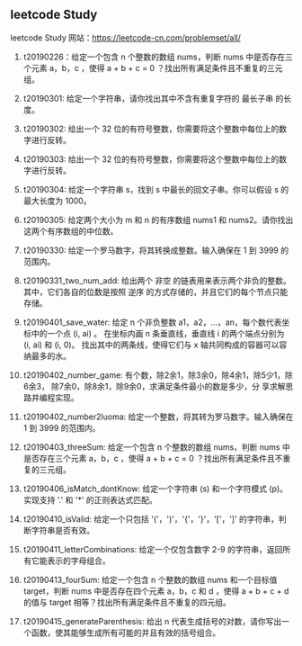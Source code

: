 ## leetcode Study
leetcode Study 网站：https://leetcode-cn.com/problemset/all/

1. t20190226：给定一个包含 n 个整数的数组 nums，判断 nums 中是否存在三个元素 a，b，c ，使得 a + b + c = 0 ？找出所有满足条件且不重复的三元组。

2. t20190301: 给定一个字符串，请你找出其中不含有重复字符的 最长子串 的长度。

3. t20190302: 给出一个 32 位的有符号整数，你需要将这个整数中每位上的数字进行反转。

4. t20190303: 给出一个 32 位的有符号整数，你需要将这个整数中每位上的数字进行反转。

5. t20190304: 给定一个字符串 s，找到 s 中最长的回文子串。你可以假设 s 的最大长度为 1000。

6. t20190305: 给定两个大小为 m 和 n 的有序数组 nums1 和 nums2。请你找出这两个有序数组的中位数。

7. t20190330: 给定一个罗马数字，将其转换成整数。输入确保在 1 到 3999 的范围内。

8. t20190331_two_num_add: 给出两个 非空 的链表用来表示两个非负的整数。其中，它们各自的位数是按照 逆序 的方式存储的，并且它们的每个节点只能存储。

9. t20190401_save_water: 给定 n 个非负整数 a1，a2，...，an，每个数代表坐标中的一个点 (i, ai) 。
    在坐标内画 n 条垂直线，垂直线 i 的两个端点分别为 (i, ai) 和 (i, 0)。
    找出其中的两条线，使得它们与 x 轴共同构成的容器可以容纳最多的水。

10. t20190402_number_game: 有个数，除2余1，除3余0，除4余1，除5少1，除6余3，
        除7余0，除8余1，除9余0，求满足条件最小的数是多少，分
        享求解思路并编程实现。

11. t20190402_number2luoma: 给定一个整数，将其转为罗马数字。输入确保在 1 到 3999 的范围内。

12. t20190403_threeSum: 给定一个包含 n 个整数的数组 nums，判断 nums 中是否存在三个元素 a，b，c ，使得 a + b + c = 0 ？找出所有满足条件且不重复的三元组。

13. t20190406_isMatch_dontKnow: 给定一个字符串 (s) 和一个字符模式 (p)。实现支持 '.' 和 '*' 的正则表达式匹配。

14. t20190410_isValid: 给定一个只包括 '('，')'，'{'，'}'，'['，']' 的字符串，判断字符串是否有效。

15. t20190411_letterCombinations: 给定一个仅包含数字 2-9 的字符串，返回所有它能表示的字母组合。

16. t20190413_fourSum: 给定一个包含 n 个整数的数组 nums 和一个目标值 target，判断 nums 中是否存在四个元素 a，b，c 和 d ，使得 a + b + c + d 的值与 target 相等？找出所有满足条件且不重复的四元组。

17. t20190415_generateParenthesis: 给出 n 代表生成括号的对数，请你写出一个函数，使其能够生成所有可能的并且有效的括号组合。